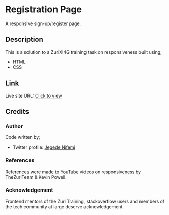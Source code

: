# Registration Page
A responsive sign-up/register page.

## Description 
This is a solution to a ZuriXI4G training task on responsiveness built using;
* HTML
* CSS

## Link
Live site URL: [Click to view](https://jegedenifemi.github.io/Registration-Form/)

## Credits

### Author
Code written by;
* Twitter profile: [Jegede Nifemi](twitter.com/jegedenifemi)

### References 
References were made to [YouTube](youtube.com) videos on responsiveness by TheZuriTeam & Kevin Powell.


### Acknowledgement 
Frontend mentors of the Zuri Training, stackoverflow users and members of the tech community at large deserve acknowledgement.
